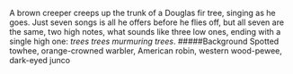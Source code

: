 A brown creeper creeps up the trunk of a Douglas fir tree, singing as he goes. Just seven songs is all he offers before he flies off, but all seven are the same, two high notes, what sounds like three low ones, ending with a single high one: _trees trees murmuring trees_.
#####Background
Spotted towhee, orange-crowned warbler, American robin, western wood-pewee, dark-eyed junco
